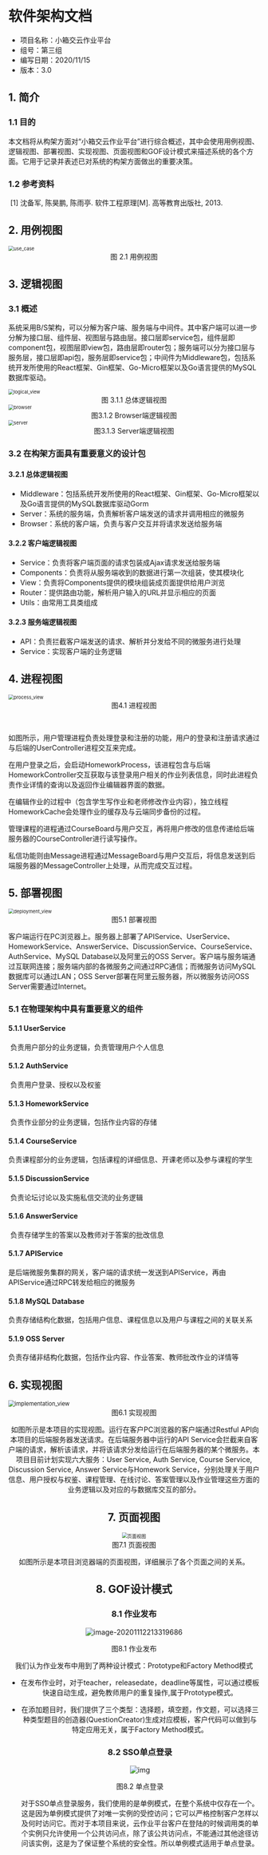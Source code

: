 # 软件架构文档

- 项目名称：小箱交云作业平台
- 组号：第三组
- 编写日期：2020/11/15
- 版本：3.0



## 1. 简介

### 1.1 目的

​		本文档将从构架方面对“小箱交云作业平台”进行综合概述，其中会使用用例视图、逻辑视图、部署视图、实现视图、页面视图和GOF设计模式来描述系统的各个方面。它用于记录并表述已对系统的构架方面做出的重要决策。



### 1.2 参考资料

​		[1] 沈备军, 陈昊鹏, 陈雨亭. 软件工程原理[M]. 高等教育出版社, 2013.



## 2. 用例视图

<img src="软件架构文档.assets/use_case.png" alt="use_case" style="zoom:67%;" />

<center>图 2.1 用例视图</center>



## 3. 逻辑视图

### 3.1 概述

​		系统采用B/S架构，可以分解为客户端、服务端与中间件。其中客户端可以进一步分解为接口层、组件层、视图层与路由层。接口层即service包，组件层即component包，视图层即view包，路由层即router包；服务端可以分为接口层与服务层，接口层即api包，服务层即service包；中间件为Middleware包，包括系统开发所使用的React框架、Gin框架、Go-Micro框架以及Go语言提供的MySQL数据库驱动。

<img src="软件架构文档.assets/logical_view.png" alt="logical_view" style="zoom:67%;" />

<center>图 3.1.1 总体逻辑视图</center>

<img src="软件架构文档.assets/browser.png" alt="browser" style="zoom:67%;" />

<center>图3.1.2 Browser端逻辑视图</center>

<img src="软件架构文档.assets/server.png" alt="server" style="zoom:67%;" />

<center>图3.1.3 Server端逻辑视图</center>



### 3.2 在构架方面具有重要意义的设计包

#### 3.2.1 总体逻辑视图

- Middleware：包括系统开发所使用的React框架、Gin框架、Go-Micro框架以及Go语言提供的MySQL数据库驱动Gorm
- Server：系统的服务端，负责解析客户端发送的请求并调用相应的微服务
- Browser：系统的客户端，负责与客户交互并将请求发送给服务端

#### 3.2.2 客户端逻辑视图

- Service：负责将客户端页面的请求包装成Ajax请求发送给服务端
- Components：负责将从服务端收到的数据进行第一次组装，使其模块化
- View：负责将Components提供的模块组装成页面提供给用户浏览
- Router：提供路由功能，解析用户输入的URL并显示相应的页面
- Utils：由常用工具类组成

#### 3.2.3 服务端逻辑视图

- API：负责拦截客户端发送的请求、解析并分发给不同的微服务进行处理
- Service：实现客户端的业务逻辑



## 4. 进程视图



<img src="软件架构文档.assets/process_view.png" alt="process_view" style="zoom:67%;" />

<center>图4.1 进程视图</center>

​		

​		如图所示，用户管理进程负责处理登录和注册的功能，用户的登录和注册请求通过与后端的UserController进程交互来完成。

​		在用户登录之后，会启动HomeworkProcess，该进程包含与后端HomeworkController交互获取与该登录用户相关的作业列表信息，同时此进程负责作业详情的查询以及返回作业编辑器界面的数据。

​		在编辑作业的过程中（包含学生写作业和老师修改作业内容），独立线程HomeworkCache会处理作业的缓存及与云端同步备份的过程。

​		管理课程的进程通过CourseBoard与用户交互，再将用户修改的信息传递给后端服务器的CourseController进行读写操作。

​		私信功能则由Message进程通过MessageBoard与用户交互后，将信息发送到后端服务器的MessageController上处理，从而完成交互过程。



## 5. 部署视图

<img src="软件架构文档.assets/deployment_view.png" alt="deployment_view" style="zoom:67%;" />

<center>图5.1 部署视图</center>



​		客户端运行在PC浏览器上。服务器上部署了APIService、UserService、HomeworkService、AnswerService、DiscussionService、CourseService、AuthService、MySQL Database以及阿里云的OSS Server。客户端与服务端通过互联网连接；服务端内部的各微服务之间通过RPC通信；而微服务访问MySQL数据库可以通过LAN；OSS Server部署在阿里云服务器，所以微服务访问OSS Server需要通过Internet。



### 5.1 在物理架构中具有重要意义的组件

#### 5.1.1 UserService

​		负责用户部分的业务逻辑，负责管理用户个人信息

#### 5.1.2 AuthService

​		负责用户登录、授权以及权鉴

#### 5.1.3 HomeworkService

​		负责作业部分的业务逻辑，包括作业内容的存储

#### 5.1.4 CourseService

​		负责课程部分的业务逻辑，包括课程的详细信息、开课老师以及参与课程的学生

#### 5.1.5 DiscussionService

​		负责论坛讨论以及实施私信交流的业务逻辑

#### 5.1.6 AnswerService

​		负责存储学生的答案以及教师对于答案的批改信息

#### 5.1.7 APIService

​		是后端微服务集群的网关，客户端的请求统一发送到APIService，再由APIService通过RPC转发给相应的微服务

#### 5.1.8 MySQL Database

​		负责存储结构化数据，包括用户信息、课程信息以及用户与课程之间的关联关系

#### 5.1.9 OSS Server

​		负责存储非结构化数据，包括作业内容、作业答案、教师批改作业的详情等



## 6. 实现视图



<img src="软件架构文档.assets/implementation_view.png" alt="implementation_view" style="zoom:80%;" />

<center>图6.1 实现视图<center/>

​		如图所示是本项目的实现视图。运行在客户PC浏览器的客户端通过Restful API向本项目的后端服务器发送请求。在后端服务器中运行的API Service会拦截来自客户端的请求，解析该请求，并将该请求分发给运行在后端服务器的某个微服务。本项目目前计划实现六大服务：User Service, Auth Service, Course Service, Discussion Service, Answer Service与Homework Service，分别处理关于用户信息、用户授权与权鉴、课程管理、在线讨论、答案管理以及作业管理这些方面的业务逻辑以及对应的与数据库交互的部分。



## 7. 页面视图



<img src="软件架构文档.assets/页面视图.png" alt="页面视图" style="zoom:67%;" />

<center>图7.1 页面视图<center/>

​		如图所示是本项目浏览器端的页面视图，详细展示了各个页面之间的关系。




## 8. GOF设计模式

### 8.1 作业发布

![image-20201112213319686](软件架构文档.assets/ReleaseHomework.png)
<center>图8.1 作业发布<center/>

我们认为作业发布中用到了两种设计模式：Prototype和Factory Method模式

- 在发布作业时，对于teacher，releasedate，deadline等属性，可以通过模板快速自动生成，避免教师用户的重复操作,属于Prototype模式。

- 在添加题目时，我们提供了三个类型：选择题，填空题，作文题，可以选择三种类型题目的创造器(QuestionCreator)生成对应模板，客户代码可以做到与特定应用无关，属于Factory Method模式。

  

  ### 8.2 SSO单点登录
  
  ![img](软件架构文档.assets/sso.png)
  
  <center>图8.2 单点登录<center/>
  
  ​	对于SSO单点登录服务，我们使用的是单例模式，在整个系统中仅存在一个。这是因为单例模式提供了对唯一实例的受控访问；它可以严格控制客户怎样以及何时访问它。而对于本项目来说，云作业平台客户在登陆的时候调用类的单个实例只允许使用一个公共访问点，除了该公共访问点，不能通过其他途径访问该实例，这是为了保证整个系统的安全性。所以单例模式适用于单点登录。



